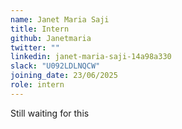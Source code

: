 ```yaml
---
name: Janet Maria Saji
title: Intern
github: Janetmaria
twitter: ""
linkedin: janet-maria-saji-14a98a330
slack: "U092LDLNQCW"
joining_date: 23/06/2025
role: intern
---
```


Still waiting for this
